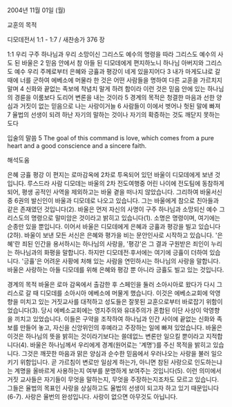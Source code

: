 2004년 11월 01일 (월)

교훈의 목적



디모데전서 1:1 - 1:7 / 새찬송가 376 장


1:1 우리 구주 하나님과 우리 소망이신 그리스도 예수의 명령을 따라 그리스도 예수의 사도 된 바울은 2 믿음 안에서 참 아들 된 디모데에게 편지하노니 하나님 아버지와 그리스도 예수 우리 주께로부터 은혜와 긍휼과 평강이 네게 있을지어다 3 내가 마게도냐로 갈 때에 너를 군하여 에베소에 머물라 한 것은 어떤 사람들을 명하여 다른 교훈을 가르치지 말며 4 신화와 끝없는 족보에 착념치 말게 하려 함이라 이런 것은 믿음 안에 있는 하나님의 경륜을 이룸보다 도리어 변론을 내는 것이라 5 경계의 목적은 청결한 마음과 선한 양심과 거짓이 없는 믿음으로 나는 사랑이거늘 6 사람들이 이에서 벗어나 헛된 말에 빠져 7 율법의 선생이 되려 하난 자기의 말하는 것이나 자기의 확증하는 것도 깨닫지 못하는도다

입술의 말씀
5 The goal of this command is love, which comes from a pure heart and a good conscience and a sincere faith.

해석도움





은혜 긍휼 평강
이 편지는 로마감옥에 2차로 투옥되어 있던 바울이 디모데에게 보낸 것입니다.  루스드라 사람 디모데는 바울의 2차 전도여행중 어린 나이에 전도팀에 동참하게 되어, 평생 공적인 사역을 제외하고는 바울 곁을 떠나지 않았습니다.  그리하여 바울서신 중 6권의 발신인이 바울과 디모데로 나오고 있습니다.  그는 바울에게 참으로 친아들과 같은 존재였던 것입니다(2).  바울은 먼저 자신의 사명이 구주 하나님과 소망되신 예수 그리스도의 명령으로 말미암은 것이라고 밝히고 있습니다(1).  소명은 명령이며, 여기에는 순종만 있을 뿐입니다.  이어서 바울은 디모데에게 은혜과 긍휼과 평강을 빌고 있습니다(2하).  바울이 보낸 모든 서신은 은혜와 평가을 비는 문안인사로 시작하고 있습니다.  '은혜'란 죄된 인간을 용서하시는 하나님의 사랑을, '평강'은 그 결과 구원받은 죄인이 누리는 하나님과의 화평을 말합니다.  하지만 디모데전∙후서에는 여기에 긍휼이 더하여 있습니다.  '긍휼'은 어려운 사황에 처해 있는 사람을 연민하시는 하나님의 사랑을 말합니다.  바울은 사랑하는 아들 디모데를 위해 은혜와 평강 뿐 아니라 긍휼도 빌고 있는 것입니다.

경계의 목적
바울은 로마 감옥에서 출감한 후 스페인을 둘러 소아시아로 왔다가 다시 그리스로 갈 때 디모데를 소아시아 에베소에 머물게 했습니다.  이것은 에베소교회에 악영향을 미치고 있는 거짓교사를 대적하고 성도들은 잘못된 교훈으로부터 바로잡기 위함이었습니다(3).  당시 에베소교회에는 영지주의와 유대주의가 혼합된 이단 사상이 악영향을 끼치고 있었습니다.  이들은 구약을 조작하여 하나님과 인간 사이에 끝없는 신화와 족보를 만들어 놓고, 자신을 신앙위인의 후예라고 주장하는 일에 빠져 있었습니다.  바울은 이것은 하나님의 뜻을 밝히는 것이라기보다는 쓸데없느 변론만 일으킬 뿐이라고 지적합니다(4).  바울은 하나님께서 우리에게 경계(원어로는 '계명')를 주신 목적을 밝히고 있습니다.  그것은 깨끗한 마음과 맑은 양심과 순수한 믿음에서 우러나오는 사랑을 불러 일으키기 위함입니다.  곧 가르침이 변로만 일삼게 하는가, 아니면 참된 사랑으로 인도하는냐는 계명을 올바르게 사용하는지 여부를 분명하게 보여주는 것입니다(5).  이런 의미에서 거짓 교사들은 자기들이 무엇을 말하는지, 무엇을 주장하는지조차도 모르고 있습니다.  그들은 율법의 목표인 사랑을 상실하고도 율법의 선생이 되고자 하고 있기 때문입니다(6-7).  사랑은 율번의 완성입니다.  사랑이 없으면 아무것도 아닙니다.